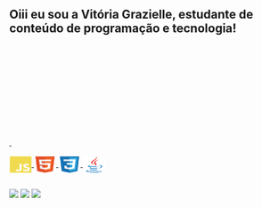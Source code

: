 ## Oiii eu sou a Vitória Grazielle, estudante de conteúdo de programação e tecnologia!

<div>
  <a href="https://github.com/Ivazie">
  <img height="180em" scr="https://github-readme-stats.vercel.app/api?username=Ivazie&show_icons=true&theme=dracula&include_a11_commits=true&count_private=true"/>
  <img height="180em" scr="https://github-readme-stats.vercel.app/api/top-langs/?username=Ivazie&layout=compact&langs_count=16&theme=dracula"/>
</div>

<div style="display: inline_block"><br>
  <img align="center" alt="Iva-Js" height="30" width="40" src="https://raw.githubusercontent.com/devicons/devicon/master/icons/javascript/javascript-plain.svg">
  <img align="center" alt="Iva-HTML" height="30" width="40" src="https://raw.githubusercontent.com/devicons/devicon/master/icons/html5/html5-original.svg">
  <img align="center" alt="Iva-CSS" height="30" width="40" src="https://raw.githubusercontent.com/devicons/devicon/master/icons/css3/css3-original.svg">
  <img align="center" alt="Iva-Java" height="30" width="40" src="https://raw.githubusercontent.com/devicons/devicon/master/icons/java/java-original.svg">
</div>
  
  ##
 
<div> 
  <a href="https://instagram.com/vt5ria" target="_blank"><img src="https://img.shields.io/badge/-Instagram-%23E4405F?style=for-the-badge&logo=instagram&logoColor=white" target="_blank"></a>
  <a href = "mailto:1vitoriagzl@gmail.com"><img src="https://img.shields.io/badge/-Gmail-%23333?style=for-the-badge&logo=gmail&logoColor=white" target="_blank"></a>
  <a href="https://www.linkedin.com/in/vitória-grazielle-b8a84826b" target="_blank"><img src="https://img.shields.io/badge/-LinkedIn-%230077B5?style=for-the-badge&logo=linkedin&logoColor=white" target="_blank"></a> 
  
</div>
